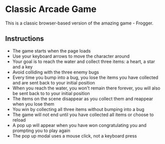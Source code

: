 # Classic Arcade Game

This is a classic browser-based version of the amazing game - Frogger.

## Instructions

* The game starts when the page loads
* Use your keyboard arrows to move the character around
* Your goal is to reach the water and collect three items: a heart, a star and a key
* Avoid colliding with the three enemy bugs
* Every time you bump into a bug, you lose the items you have collected and are sent back to your initial position
* When you reach the water, you won't remain there forever, you will also be sent back to to your initial position
* The items on the scene disappear as you collect them and reappear when you lose them
* You win by collecting all three items without bumping into a bug
* The game will not end until you have collected all items or choose to reload
* A pop up will appear when you have won congratulating you and prompting you to play again
* The pop up modal uses a mouse click, not a keyboard press
